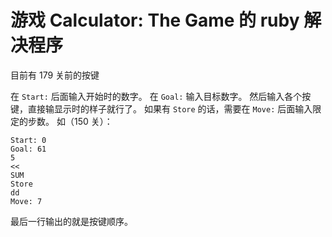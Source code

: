 # 游戏 Calculator: The Game 的 ruby 解决程序

目前有 179 关前的按键

在 `Start:` 后面输入开始时的数字。
在 `Goal:` 输入目标数字。
然后输入各个按键，直接输显示时的样子就行了。
如果有 `Store` 的话，需要在 `Move:` 后面输入限定的步数。
如（150 关）：

```
Start: 0
Goal: 61
5
<<
SUM
Store
dd
Move: 7
```

最后一行输出的就是按键顺序。
